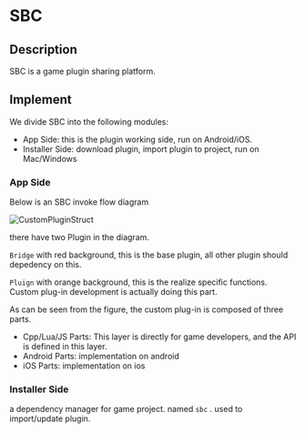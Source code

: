 # SBC

## Description

SBC is a game plugin sharing platform.

## Implement

We divide SBC into the following modules:

* App Side: this is the plugin working side, run on Android/iOS.
* Installer Side: download plugin, import plugin to project, run on Mac/Windows

### App Side

Below is an SBC invoke flow diagram

<img :src="$withBase('/assets/img/CustomPluginStruct.svg')" alt="CustomPluginStruct">

there have two Plugin in the diagram.

`Bridge` with red background, this is the base plugin, all other plugin should depedency on this.

`Pluign` with orange background, this is the realize specific functions. Custom plug-in development is actually doing this part.

As can be seen from the figure, the custom plug-in is composed of three parts.

* Cpp/Lua/JS Parts: This layer is directly for game developers, and the API is defined in this layer.
* Android Parts: implementation on android
* iOS Parts: implementation on ios

### Installer Side

a dependency manager for game project. named `sbc` . used to import/update plugin.
